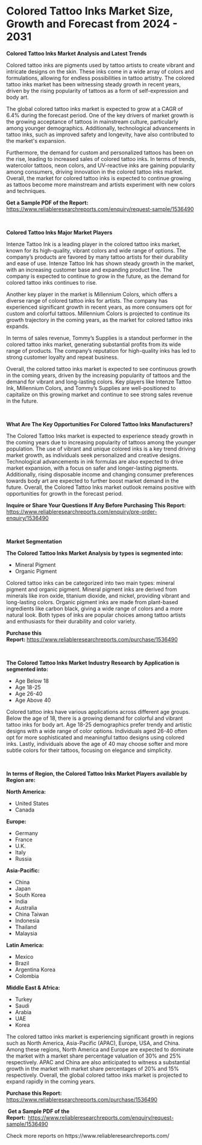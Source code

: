 <p><h1>Colored Tattoo Inks Market Size, Growth and Forecast from 2024 - 2031</h1></p><p><strong>Colored Tattoo Inks Market Analysis and Latest Trends</strong></p>
<p><p>Colored tattoo inks are pigments used by tattoo artists to create vibrant and intricate designs on the skin. These inks come in a wide array of colors and formulations, allowing for endless possibilities in tattoo artistry. The colored tattoo inks market has been witnessing steady growth in recent years, driven by the rising popularity of tattoos as a form of self-expression and body art.</p><p>The global colored tattoo inks market is expected to grow at a CAGR of 6.4% during the forecast period. One of the key drivers of market growth is the growing acceptance of tattoos in mainstream culture, particularly among younger demographics. Additionally, technological advancements in tattoo inks, such as improved safety and longevity, have also contributed to the market's expansion.</p><p>Furthermore, the demand for custom and personalized tattoos has been on the rise, leading to increased sales of colored tattoo inks. In terms of trends, watercolor tattoos, neon colors, and UV-reactive inks are gaining popularity among consumers, driving innovation in the colored tattoo inks market. Overall, the market for colored tattoo inks is expected to continue growing as tattoos become more mainstream and artists experiment with new colors and techniques.</p></p>
<p><strong>Get a Sample PDF of the Report:&nbsp;</strong> <a href="https://www.reliableresearchreports.com/enquiry/request-sample/1536490">https://www.reliableresearchreports.com/enquiry/request-sample/1536490</a></p>
<p>&nbsp;</p>
<p><strong>Colored Tattoo Inks Major Market Players</strong></p>
<p><p>Intenze Tattoo Ink is a leading player in the colored tattoo inks market, known for its high-quality, vibrant colors and wide range of options. The company’s products are favored by many tattoo artists for their durability and ease of use. Intenze Tattoo Ink has shown steady growth in the market, with an increasing customer base and expanding product line. The company is expected to continue to grow in the future, as the demand for colored tattoo inks continues to rise.</p><p>Another key player in the market is Millennium Colors, which offers a diverse range of colored tattoo inks for artists. The company has experienced significant growth in recent years, as more consumers opt for custom and colorful tattoos. Millennium Colors is projected to continue its growth trajectory in the coming years, as the market for colored tattoo inks expands.</p><p>In terms of sales revenue, Tommy’s Supplies is a standout performer in the colored tattoo inks market, generating substantial profits from its wide range of products. The company’s reputation for high-quality inks has led to strong customer loyalty and repeat business.</p><p>Overall, the colored tattoo inks market is expected to see continuous growth in the coming years, driven by the increasing popularity of tattoos and the demand for vibrant and long-lasting colors. Key players like Intenze Tattoo Ink, Millennium Colors, and Tommy’s Supplies are well-positioned to capitalize on this growing market and continue to see strong sales revenue in the future.</p></p>
<p>&nbsp;</p>
<p><strong>What Are The Key Opportunities For Colored Tattoo Inks Manufacturers?</strong></p>
<p><p>The Colored Tattoo Inks market is expected to experience steady growth in the coming years due to increasing popularity of tattoos among the younger population. The use of vibrant and unique colored inks is a key trend driving market growth, as individuals seek personalized and creative designs. Technological advancements in ink formulas are also expected to drive market expansion, with a focus on safer and longer-lasting pigments. Additionally, rising disposable income and changing consumer preferences towards body art are expected to further boost market demand in the future. Overall, the Colored Tattoo Inks market outlook remains positive with opportunities for growth in the forecast period.</p></p>
<p><strong>Inquire or Share Your Questions If Any Before Purchasing This Report:</strong> <a href="https://www.reliableresearchreports.com/enquiry/pre-order-enquiry/1536490">https://www.reliableresearchreports.com/enquiry/pre-order-enquiry/1536490</a></p>
<p>&nbsp;</p>
<p><strong>Market Segmentation</strong></p>
<p><strong>The Colored Tattoo Inks Market Analysis by types is segmented into:</strong></p>
<p><ul><li>Mineral Pigment</li><li>Organic Pigment</li></ul></p>
<p><p>Colored tattoo inks can be categorized into two main types: mineral pigment and organic pigment. Mineral pigment inks are derived from minerals like iron oxide, titanium dioxide, and nickel, providing vibrant and long-lasting colors. Organic pigment inks are made from plant-based ingredients like carbon black, giving a wide range of colors and a more natural look. Both types of inks are popular choices among tattoo artists and enthusiasts for their durability and color variety.</p></p>
<p><strong>Purchase this Report:&nbsp;</strong><a href="https://www.reliableresearchreports.com/purchase/1536490">https://www.reliableresearchreports.com/purchase/1536490</a></p>
<p>&nbsp;</p>
<p><strong>The Colored Tattoo Inks Market Industry Research by Application is segmented into:</strong></p>
<p><ul><li>Age Below 18</li><li>Age 18-25</li><li>Age 26-40</li><li>Age Above 40</li></ul></p>
<p><p>Colored tattoo inks have various applications across different age groups. Below the age of 18, there is a growing demand for colorful and vibrant tattoo inks for body art. Age 18-25 demographics prefer trendy and artistic designs with a wide range of color options. Individuals aged 26-40 often opt for more sophisticated and meaningful tattoo designs using colored inks. Lastly, individuals above the age of 40 may choose softer and more subtle colors for their tattoos, focusing on elegance and simplicity.</p></p>
<p>&nbsp;</p>
<p><strong>In terms of Region, the Colored Tattoo Inks Market Players available by Region are:</strong></p>
<p>
    <p> <strong> North America: </strong>
        <ul>
            <li>United States</li>
            <li>Canada</li>
        </ul>
        </p> 
    <p> <strong> Europe: </strong>
        <ul>
            <li>Germany</li>
            <li>France</li>
            <li>U.K.</li>
            <li>Italy</li>
            <li>Russia</li>
        </ul>
        </p> 
    <p> <strong> Asia-Pacific: </strong>
        <ul>
            <li>China</li>
            <li>Japan</li>
            <li>South Korea</li>
            <li>India</li>
            <li>Australia</li>
            <li>China Taiwan</li>
            <li>Indonesia</li>
            <li>Thailand</li>
            <li>Malaysia</li>
        </ul>
        </p> 
    <p> <strong> Latin America: </strong>
        <ul>
            <li>Mexico</li>
            <li>Brazil</li>
            <li>Argentina Korea</li>
            <li>Colombia</li>
        </ul>
        </p> 
    <p> <strong> Middle East & Africa: </strong>
        <ul>
            <li>Turkey</li>
            <li>Saudi</li>
            <li>Arabia</li>
            <li>UAE</li>
            <li>Korea</li>
        </ul>
    </p>
    </p>
<p><p>The colored tattoo inks market is experiencing significant growth in regions such as North America, Asia-Pacific (APAC), Europe, USA, and China. Among these regions, North America and Europe are expected to dominate the market with a market share percentage valuation of 30% and 25% respectively. APAC and China are also anticipated to witness a substantial growth in the market with market share percentages of 20% and 15% respectively. Overall, the global colored tattoo inks market is projected to expand rapidly in the coming years.</p></p>
<p><strong>Purchase this Report: </strong><a href="https://www.reliableresearchreports.com/purchase/1536490">https://www.reliableresearchreports.com/purchase/1536490</a></p>
<p>&nbsp;<strong>Get a Sample PDF of the Report:&nbsp;&nbsp;</strong><a href="https://www.reliableresearchreports.com/enquiry/request-sample/1536490">https://www.reliableresearchreports.com/enquiry/request-sample/1536490</a></p>
<p><strong></strong></p>
<p>Check more reports on https://www.reliableresearchreports.com/</p>